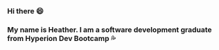 ### Hi there :smile:

### My name is Heather. I am a software development graduate from Hyperion Dev Bootcamp :sweat_drops:
